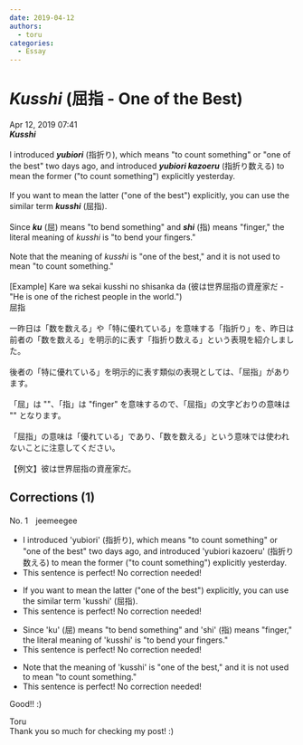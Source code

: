 ```yaml
---
date: 2019-04-12
authors:
  - toru
categories:
  - Essay
---
```


<h1 id="subject_show"><strong><em>Kusshi</strong></em> (屈指 - One of the Best)</h1>
<div class="date">Apr 12, 2019 07:41</div>
<div id="post"><div id="body_show_ori">
<strong><em>Kusshi</strong></em><br/><br/>I introduced <strong><em>yubiori</em></strong> (指折り), which means "to count something" or "one of the best" two days ago, and introduced <strong><em>yubiori kazoeru</em></strong> (指折り数える) to mean the former ("to count something") explicitly yesterday.<br/><br/>If you want to mean the latter ("one of the best") explicitly, you can use the similar term <strong><em>kusshi</em></strong> (屈指).<br/><br/>Since <strong><em>ku</em></strong> (屈) means "to bend something" and <strong><em>shi</em></strong> (指) means "finger," the literal meaning of <em>kusshi</em> is "to bend your fingers."<br/><br/>Note that the meaning of <em>kusshi</em> is "one of the best," and it is not used to mean "to count something."<br/><br/>[Example] Kare wa sekai kusshi no shisanka da (彼は世界屈指の資産家だ - "He is one of the richest people in the world.")
</div></div>

<!-- more -->

<div id="post_ja"><div id="body_show_mo">
屈指<br/><br/>一昨日は「数を数える」や「特に優れている」を意味する「指折り」を、昨日は前者の「数を数える」を明示的に表す「指折り数える」という表現を紹介しました。<br/><br/>後者の「特に優れている」を明示的に表す類似の表現としては、「屈指」があります。<br/><br/>「屈」は ""、「指」は "finger" を意味するので、「屈指」の文字どおりの意味は "" となります。<br/><br/>「屈指」の意味は「優れている」であり、「数を数える」という意味では使われないことに注意してください。<br/><br/>【例文】彼は世界屈指の資産家だ。
</div></div>

## Corrections (1)
<div id="block"><div class="first_name"> No. 1　<span class="just_name">jeemeegee</span></div><div id="block2">
<ul class="correction_field">
<li class="incorrect">I introduced 'yubiori' (指折り), which means "to count something" or "one of the best" two days ago, and introduced 'yubiori kazoeru' (指折り数える) to mean the former ("to count something") explicitly yesterday.</li>
<li class="corrected perfect">This sentence is perfect! No correction needed!</li>
</ul>
<ul class="correction_field">
<li class="incorrect">If you want to mean the latter ("one of the best") explicitly, you can use the similar term 'kusshi' (屈指).</li>
<li class="corrected perfect">This sentence is perfect! No correction needed!</li>
</ul>
<ul class="correction_field">
<li class="incorrect">Since 'ku' (屈) means "to bend something" and 'shi' (指) means "finger," the literal meaning of 'kusshi' is "to bend your fingers."</li>
<li class="corrected perfect">This sentence is perfect! No correction needed!</li>
</ul>
<ul class="correction_field">
<li class="incorrect">Note that the meaning of 'kusshi' is "one of the best," and it is not used to mean "to count something."</li>
<li class="corrected perfect">This sentence is perfect! No correction needed!</li>
</ul>
<p class="comment_small">
 Good!! :)
</p>

</div><div class="name"><span class="just_name">Toru</span><br>
Thank you so much for checking my post! :)
</div>
</div>
